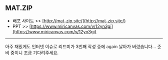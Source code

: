## MAT.ZIP

- 배포 사이트 >> [http://mat-zip.site/](http://mat-zip.site/) </li>
- PPT >> [https://www.miricanvas.com/v/12yn3gi](https://www.miricanvas.com/v/12yn3gi) </li>

---

아주 재밌게도 인터넷 이슈로 리드미가 3번째 작성 중에 again 날아가 버렸습니다... 준비 중이니 조금 기다려주세요.

